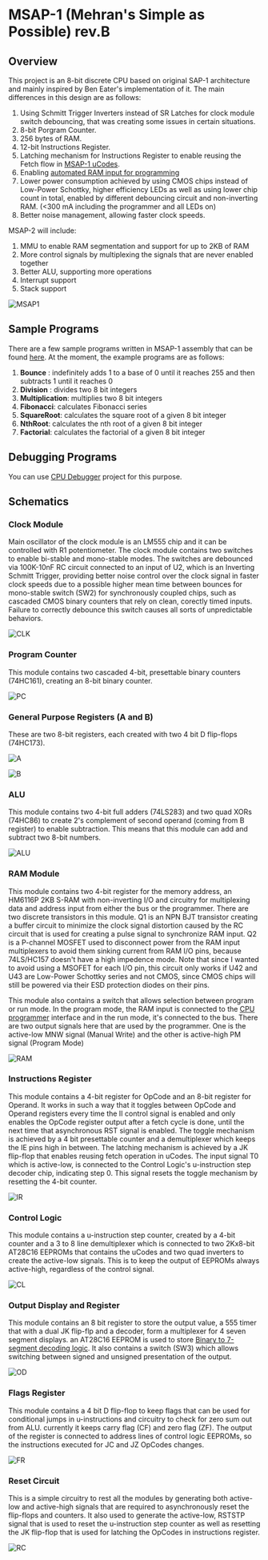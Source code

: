 # MSAP-1 (Mehran's Simple as Possible) rev.B

## Overview

This project is an 8-bit discrete CPU based on original SAP-1 architecture and mainly inspired by Ben Eater's implementation of it. The main differences in this design are as follows:

1. Using Schmitt Trigger Inverters instead of SR Latches for clock module switch debouncing, that was creating some issues in certain situations.
2. 8-bit Porgram Counter.
3. 256 bytes of RAM.
4. 12-bit Instructions Register.
5. Latching mechanism for Instructions Register to enable reusing the Fetch flow in [MSAP-1 uCodes](https://github.com/mehrantsi/8-bit_CPU_uCodes).
6. Enabling [automated RAM input for programming](https://github.com/mehrantsi/8-bit_CPU_Programmer)
7. Lower power consumption achieved by using CMOS chips instead of Low-Power Schottky, higher efficiency LEDs as well as using lower chip count in total, enabled by different debouncing circuit and non-inverting RAM. (<300 mA including the programmer and all LEDs on)
8. Better noise management, allowing faster clock speeds.

MSAP-2 will include:

1. MMU to enable RAM segmentation and support for up to 2KB of RAM
2. More control signals by multiplexing the signals that are never enabled together
3. Better ALU, supporting more operations
4. Interrupt support
5. Stack support

![MSAP1](https://github.com/mehrantsi/MSAP-1/blob/main/IMG_0575.jpeg)

## Sample Programs

There are a few sample programs written in MSAP-1 assembly that can be found [here](https://github.com/mehrantsi/8-bit_CPU_Programmer/tree/main/Examples).
At the moment, the example programs are as follows:
1. **Bounce** : indefinitely adds 1 to a base of 0 until it reaches 255 and then subtracts 1 until it reaches 0
2. **Division** : divides two 8 bit integers
3. **Multiplication**: multiplies two 8 bit integers
4. **Fibonacci**: calculates Fibonacci series
5. **SquareRoot**: calculates the square root of a given 8 bit integer
6. **NthRoot**: calculates the nth root of a given 8 bit integer
7. **Factorial**: calculates the factorial of a given 8 bit integer

## Debugging Programs

You can use [CPU Debugger](https://github.com/mehrantsi/8-bit_CPU_Debugger) project for this purpose.

## Schematics

### Clock Module

Main oscillator of the clock module is an LM555 chip and it can be controlled with R1 potentiometer. The clock module contains two switches to enable bi-stable and mono-stable modes. The switches are debounced via 100K-10nF RC circuit connected to an input of U2, which is an Inverting Schmitt Trigger, providing better noise control over the clock signal in faster clock speeds due to a possible higher mean time between bounces for mono-stable switch (SW2) for synchronously coupled chips, such as cascaded CMOS binary counters that rely on clean, corectly timed inputs. Failure to correctly debounce this switch causes all sorts of unpredictable behaviors.

![CLK](https://github.com/mehrantsi/MSAP-1/blob/main/Schematics/PNGs/Clock.PNG)

### Program Counter

This module contains two cascaded 4-bit, presettable binary counters (74HC161), creating an 8-bit binary counter.

![PC](https://github.com/mehrantsi/MSAP-1/blob/main/Schematics/PNGs/Program%20Counter.PNG)

### General Purpose Registers (A and B)

These are two 8-bit registers, each created with two 4 bit D flip-flops (74HC173).

![A](https://github.com/mehrantsi/MSAP-1/blob/main/Schematics/PNGs/A-Register.PNG)

![B](https://github.com/mehrantsi/MSAP-1/blob/main/Schematics/PNGs/B-Register.PNG)

### ALU

This module contains two 4-bit full adders (74LS283) and two quad XORs (74HC86) to create 2's complement of second operand (coming from B register) to enable subtraction. This means that this module can add and subtract two 8-bit numbers.

![ALU](https://github.com/mehrantsi/MSAP-1/blob/main/Schematics/PNGs/ALU.PNG)

### RAM Module

This module contains two 4-bit register for the memory address, an HM6116P 2KB S-RAM with non-inverting I/O and circuitry for multiplexing data and address input from either the bus or the programmer.
There are two discrete transistors in this module. Q1 is an NPN BJT transistor creating a buffer circuit to minimize the clock signal distortion caused by the RC circuit that is used for creating a pulse signal to synchronize RAM input. Q2 is a P-channel MOSFET used to disconnect power from the RAM input multiplexers to avoid them sinking current from RAM I/O pins, because 74LS/HC157 doesn't have a high impedence mode. Note that since I wanted to avoid using a MSOFET for each I/O pin, this circuit only works if U42 and U43 are Low-Power Schottky series and not CMOS, since CMOS chips will still be powered via their ESD protection diodes on their pins.

This module also contains a switch that allows selection between program or run mode. In the program mode, the RAM input is connected to the [CPU programmer](https://github.com/mehrantsi/8-bit_CPU_Programmer) interface and in the run mode, it's connected to the bus.
There are two output signals here that are used by the programmer. One is the active-low MNW signal (Manual Write) and the other is active-high PM signal (Program Mode)

![RAM](https://github.com/mehrantsi/MSAP-1/blob/main/Schematics/PNGs/RAM.PNG)

### Instructions Register

This module contains a 4-bit register for OpCode and an 8-bit register for Operand. It works in such a way that it toggles between OpCode and Operand registers every time the II control signal is enabled and only enables the OpCode register output after a fetch cycle is done, until the next time that asynchronous RST signal is enabled. The toggle mechanism is achieved by a 4 bit presettable counter and a demultiplexer which keeps the IE pins high in between. The latching mechanism is achieved by a JK flip-flop that enables reusing fetch operation in uCodes.
The input signal T0 which is active-low, is connected to the Control Logic's u-instruction step decoder chip, indicating step 0. This signal resets the toggle mechanism by resetting the 4-bit counter.

![IR](https://github.com/mehrantsi/MSAP-1/blob/main/Schematics/PNGs/Instructions%20Register.PNG)

### Control Logic

This module contains a u-instruction step counter, created by a 4-bit counter and a 3 to 8 line demultiplexer which is connected to two 2Kx8-bit AT28C16 EEPROMs that contains the uCodes and two quad inverters to create the active-low signals. This is to keep the output of EEPROMs always active-high, regardless of the control signal.

![CL](https://github.com/mehrantsi/MSAP-1/blob/main/Schematics/PNGs/Control%20Logic.PNG)

### Output Display and Register

This module contains an 8 bit register to store the output value, a 555 timer that with a dual JK flip-flp and a decoder, form a multiplexer for 4 seven segment displays. an AT28C16 EEPROM is used to store [Binary to 7-segment decoding logic](https://github.com/mehrantsi/Mux7-Segment). It also contains a switch (SW3) which allows switching between signed and unsigned presentation of the output.

![OD](https://github.com/mehrantsi/MSAP-1/blob/main/Schematics/PNGs/Output%20Register%20and%20Display.PNG)

### Flags Register

This module contains a 4 bit D flip-flop to keep flags that can be used for conditional jumps in u-instructions and circuitry to check for zero sum out from ALU. currently it keeps carry flag (CF) and zero flag (ZF). The output of the register is connected to address lines of control logic EEPROMs, so the instructions executed for JC and JZ OpCodes changes.

![FR](https://github.com/mehrantsi/MSAP-1/blob/main/Schematics/PNGs/Flags%20Register.PNG)

### Reset Circuit

This is a simple circuitry to rest all the modules by generating both active-low and active-high signals that are required to asynchronously reset the flip-flops and counters. It also used to generate the active-low, RSTSTP signal that is used to reset the u-instruction step counter as well as resetting the JK flip-flop that is used for latching the OpCodes in instructions register.

![RC](https://github.com/mehrantsi/MSAP-1/blob/main/Schematics/PNGs/Reset%20Circuit.PNG)
